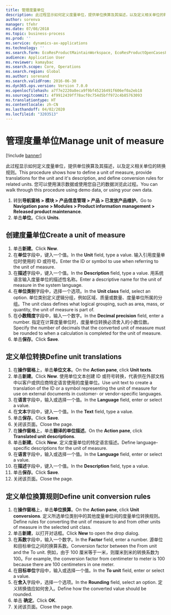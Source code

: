 ```yaml
---
title: 管理度量单位
description: 此过程显示如何定义度量单位，提供单位换算及其描述，以及定义相关单位的转换规则。
author: sorenva
manager: tfehr
ms.date: 07/08/2018
ms.topic: business-process
ms.prod: ''
ms.service: dynamics-ax-applications
ms.technology: ''
ms.search.form: EcoResProductMaintainWorkspace, EcoResProductOpenCasesFormPart, UnitOfMeasure, UnitOfMeasureReportingTranslation, UnitOfMeasureTranslation, UnitOfMeasureConversion, UnitOfMeasureConversionEditOrCreate, UnitOfMeasureLookup
audience: Application User
ms.reviewer: kamaybac
ms.search.scope: Core, Operations
ms.search.region: Global
ms.author: sorenand
ms.search.validFrom: 2016-06-30
ms.dyn365.ops.version: Version 7.0.0
ms.openlocfilehash: a7f7e2220a8eca9f9bf45216491f606ef0a2eb18
ms.sourcegitcommit: 4f9912439ff78acf0c754d5bff972c4b85763093
ms.translationtype: HT
ms.contentlocale: zh-CN
ms.lasthandoff: 04/02/2020
ms.locfileid: "3203513"
---
```

# <a name="manage-unit-of-measure"></a><span data-ttu-id="a69bb-103">管理度量单位</span><span class="sxs-lookup"><span data-stu-id="a69bb-103">Manage unit of measure</span></span>

[!include [banner](../../includes/banner.md)]

<span data-ttu-id="a69bb-104">此过程显示如何定义度量单位，提供单位换算及其描述，以及定义相关单位的转换规则。</span><span class="sxs-lookup"><span data-stu-id="a69bb-104">This procedure shows how to define a unit of measure, provide translations for the unit and it's description, and define conversion rules for related units.</span></span> <span data-ttu-id="a69bb-105">您可以使用演示数据或使用您自己的数据浏览此过程。</span><span class="sxs-lookup"><span data-stu-id="a69bb-105">You can walk through this procedure using demo data, or using your own data.</span></span>

1. <span data-ttu-id="a69bb-106">转到**导航窗格 > 模块 > 产品信息管理 > 产品 > 已发放产品维护**。</span><span class="sxs-lookup"><span data-stu-id="a69bb-106">Go to **Navigation pane > Modules > Product information management > Released product maintenance**.</span></span>
2. <span data-ttu-id="a69bb-107">单击**单位**。</span><span class="sxs-lookup"><span data-stu-id="a69bb-107">Click **Units**.</span></span>

## <a name="create-a-unit-of-measure"></a><span data-ttu-id="a69bb-108">创建度量单位</span><span class="sxs-lookup"><span data-stu-id="a69bb-108">Create a unit of measure</span></span>
1. <span data-ttu-id="a69bb-109">单击**新建**。</span><span class="sxs-lookup"><span data-stu-id="a69bb-109">Click **New**.</span></span>
2. <span data-ttu-id="a69bb-110">在**单位**字段中，键入一个值。</span><span class="sxs-lookup"><span data-stu-id="a69bb-110">In the **Unit** field, type a value.</span></span> <span data-ttu-id="a69bb-111">输入引用度量单位时使用的 ID 或符号。</span><span class="sxs-lookup"><span data-stu-id="a69bb-111">Enter the ID or symbol to use when referring to the unit of measure.</span></span>  
3. <span data-ttu-id="a69bb-112">在**描述**字段中，键入一个值。</span><span class="sxs-lookup"><span data-stu-id="a69bb-112">In the **Description** field, type a value.</span></span> <span data-ttu-id="a69bb-113">用系统语言输入度量单位的描述性名称。</span><span class="sxs-lookup"><span data-stu-id="a69bb-113">Enter a descriptive name for the unit of measure in the system language.</span></span>  
4. <span data-ttu-id="a69bb-114">在**单位类别**字段中，选择一个选项。</span><span class="sxs-lookup"><span data-stu-id="a69bb-114">In the **Unit class** field, select an option.</span></span> <span data-ttu-id="a69bb-115">单位类别定义逻辑分组，例如区域、质量或数量、度量单位所属的分组。</span><span class="sxs-lookup"><span data-stu-id="a69bb-115">The unit class defines what logical grouping, such as area, mass, or quantity, the unit of measure is part of.</span></span>  
5. <span data-ttu-id="a69bb-116">在**小数精度**字段中，输入一个数字。</span><span class="sxs-lookup"><span data-stu-id="a69bb-116">In the **Decimal precision** field, enter a number.</span></span> <span data-ttu-id="a69bb-117">指定在计算度量单位时，度量单位转换必须舍入的小数位数。</span><span class="sxs-lookup"><span data-stu-id="a69bb-117">Specify the number of decimals that the converted unit of measure must be rounded to when a calculation is completed for the unit of measure.</span></span>  
6. <span data-ttu-id="a69bb-118">单击**保存**。</span><span class="sxs-lookup"><span data-stu-id="a69bb-118">Click **Save**.</span></span>

## <a name="define-unit-translations"></a><span data-ttu-id="a69bb-119">定义单位转换</span><span class="sxs-lookup"><span data-stu-id="a69bb-119">Define unit translations</span></span>
1. <span data-ttu-id="a69bb-120">在**操作窗格**上，单击**单位文本**。</span><span class="sxs-lookup"><span data-stu-id="a69bb-120">On the **Action pane**, click **Unit texts**.</span></span>
2. <span data-ttu-id="a69bb-121">单击**新建**。</span><span class="sxs-lookup"><span data-stu-id="a69bb-121">Click **New**.</span></span> <span data-ttu-id="a69bb-122">使用单位文本创建 ID 或符号转换，代表供在外部文档中以客户或供应商特定语言使用的度量单位。</span><span class="sxs-lookup"><span data-stu-id="a69bb-122">Use unit text to create a translation of the ID or a symbol representing the unit of measure for use on external documents in customer- or vendor-specific languages.</span></span>  
3. <span data-ttu-id="a69bb-123">在**语言**字段中，输入或选择一个值。</span><span class="sxs-lookup"><span data-stu-id="a69bb-123">In the **Language** field, enter or select a value.</span></span>
4. <span data-ttu-id="a69bb-124">在**文本**字段中，键入一个值。</span><span class="sxs-lookup"><span data-stu-id="a69bb-124">In the **Text** field, type a value.</span></span>
5. <span data-ttu-id="a69bb-125">单击**保存**。</span><span class="sxs-lookup"><span data-stu-id="a69bb-125">Click **Save**.</span></span>
6. <span data-ttu-id="a69bb-126">关闭该页面。</span><span class="sxs-lookup"><span data-stu-id="a69bb-126">Close the page.</span></span>
7. <span data-ttu-id="a69bb-127">在**操作窗格**上，单击**翻译的单位描述**。</span><span class="sxs-lookup"><span data-stu-id="a69bb-127">On the **Action pane**, click **Translated unit descriptions**.</span></span>
8. <span data-ttu-id="a69bb-128">单击**新建**。</span><span class="sxs-lookup"><span data-stu-id="a69bb-128">Click **New**.</span></span> <span data-ttu-id="a69bb-129">定义度量单位的特定语言描述。</span><span class="sxs-lookup"><span data-stu-id="a69bb-129">Define language-specific descriptions for the unit of measure.</span></span>  
9. <span data-ttu-id="a69bb-130">在**语言**字段中，输入或选择一个值。</span><span class="sxs-lookup"><span data-stu-id="a69bb-130">In the **Language** field, enter or select a value.</span></span>
10. <span data-ttu-id="a69bb-131">在**描述**字段中，键入一个值。</span><span class="sxs-lookup"><span data-stu-id="a69bb-131">In the **Description** field, type a value.</span></span>
11. <span data-ttu-id="a69bb-132">单击**保存**。</span><span class="sxs-lookup"><span data-stu-id="a69bb-132">Click **Save**.</span></span>
12. <span data-ttu-id="a69bb-133">关闭该页面。</span><span class="sxs-lookup"><span data-stu-id="a69bb-133">Close the page.</span></span>

## <a name="define-unit-conversion-rules"></a><span data-ttu-id="a69bb-134">定义单位换算规则</span><span class="sxs-lookup"><span data-stu-id="a69bb-134">Define unit conversion rules</span></span>
1. <span data-ttu-id="a69bb-135">在**操作窗格**上，单击**单位换算**。</span><span class="sxs-lookup"><span data-stu-id="a69bb-135">On the **Action pane**, click **Unit conversions**.</span></span> <span data-ttu-id="a69bb-136">定义所选单位类别中的其他度量单位间的度量单位转换规则。</span><span class="sxs-lookup"><span data-stu-id="a69bb-136">Define rules for converting the unit of measure to and from other units of measure in the selected unit class.</span></span>  
2. <span data-ttu-id="a69bb-137">单击**新建**，以打开对话框。</span><span class="sxs-lookup"><span data-stu-id="a69bb-137">Click **New** to open the drop dialog.</span></span>
3. <span data-ttu-id="a69bb-138">在**系数**字段中，输入一个数字。</span><span class="sxs-lookup"><span data-stu-id="a69bb-138">In the **Factor** field, enter a number.</span></span> <span data-ttu-id="a69bb-139">源单位和目标单位之间的换算系数。</span><span class="sxs-lookup"><span data-stu-id="a69bb-139">Conversion factor between the From unit and the To unit.</span></span> <span data-ttu-id="a69bb-140">例如，由于 100 厘米等于一米，则厘米到米的转换系数为 100。</span><span class="sxs-lookup"><span data-stu-id="a69bb-140">For example, the conversion factor from centimeter to meter is 100 because there are 100 centimeters in one meter.</span></span>  
4. <span data-ttu-id="a69bb-141">在**目标单位**字段中，输入或选择一个值。</span><span class="sxs-lookup"><span data-stu-id="a69bb-141">In the **To unit** field, enter or select a value.</span></span>
5. <span data-ttu-id="a69bb-142">在**舍入**字段中，选择一个选项。</span><span class="sxs-lookup"><span data-stu-id="a69bb-142">In the **Rounding** field, select an option.</span></span> <span data-ttu-id="a69bb-143">定义转换值应如何舍入。</span><span class="sxs-lookup"><span data-stu-id="a69bb-143">Define how the converted value should be rounded.</span></span>  
6. <span data-ttu-id="a69bb-144">单击 **确定**。</span><span class="sxs-lookup"><span data-stu-id="a69bb-144">Click **OK**.</span></span>
7. <span data-ttu-id="a69bb-145">关闭该页面。</span><span class="sxs-lookup"><span data-stu-id="a69bb-145">Close the page.</span></span>


